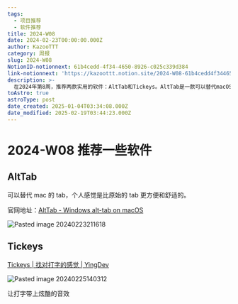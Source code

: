 ```yaml
---
tags:
  - 项目推荐
  - 软件推荐
title: 2024-W08
date: 2024-02-23T00:00:00.000Z
author: KazooTTT
category: 周报
slug: 2024-W08
NotionID-notionnext: 61b4cedd-4f34-4650-8926-c025c339d384
link-notionnext: 'https://kazoottt.notion.site/2024-W08-61b4cedd4f3446508926c025c339d384'
description: >-
  在2024年第8周，推荐两款实用的软件：AltTab和Tickeys。AltTab是一款可以替代macOS默认切换窗口功能的软件，提供更便捷舒适的体验。Tickeys则是一款为打字添加炫酷音效的软件，让打字体验更加有趣。
toAstro: true
astroType: post
date_created: 2025-01-04T03:34:08.000Z
date_modified: 2025-02-19T03:44:23.000Z
---
```


# 2024-W08 推荐一些软件

## AltTab

可以替代 mac 的 tab，个人感觉是比原始的 tab 更方便和舒适的。

官网地址：[AltTab - Windows alt-tab on macOS](<https://alt-tab-macos.netlify.app/>)

![Pasted image 20240223211618](<https://pictures.kazoottt.top/2024/03/20240325-7864a099b4db48ca82ab17edf250943b.png>)

## Tickeys

[Tickeys | 找对打字的感觉 | YingDev](<https://www.yingdev.com/projects/tickeys>)

![Pasted image 20240225140312](<https://pictures.kazoottt.top/2024/03/20240325-b244b3ec8e2c306837993f91eebe3cfe.png>)

让打字带上炫酷的音效
